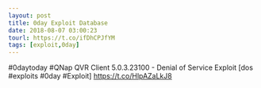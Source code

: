 ```yaml
---
layout: post
title: 0day Exploit Database
date: 2018-08-07 03:00:23
tourl: https://t.co/ifDhCPJfYM
tags: [exploit,0day]
---
```

#0daytoday #QNap QVR Client 5.0.3.23100 - Denial of Service Exploit [dos #exploits #0day #Exploit] https://t.co/HlpAZaLkJ8